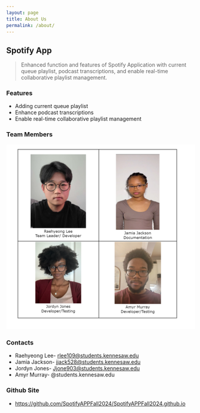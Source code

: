 ```yaml
---
layout: page
title: About Us
permalink: /about/
---
```


## Spotify App
> Enhanced function and features of Spotify Application with current queue playlist, podcast transcriptions, and enable real-time collaborative playlist management.

### Features
- Adding current queue playlist
- Enhance podcast transcriptions
- Enable real-time collaborative playlist management

### Team Members
![alt text](/public/img/1.png)
### Contacts
- Raehyeong Lee- rlee109@students.kennesaw.edu
- Jamia Jackson- jjack528@students.kennesaw.edu
- Jordyn Jones- Jjone903@students.kennesaw.edu
- Amyr Murray- @students.kennesaw.edu

### Github Site
- https://github.com/SpotifyAPPFall2024/SpotifyAPPFall2024.github.io
